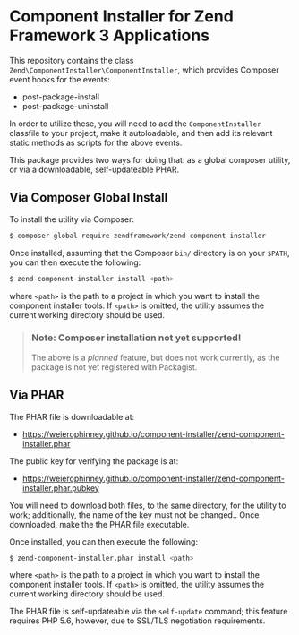 # Component Installer for Zend Framework 3 Applications

This repository contains the class `Zend\ComponentInstaller\ComponentInstaller`,
which provides Composer event hooks for the events:

- post-package-install
- post-package-uninstall

In order to utilize these, you will need to add the `ComponentInstaller`
classfile to your project, make it autoloadable, and then add its relevant
static methods as scripts for the above events.

This package provides two ways for doing that: as a global composer utility, or
via a downloadable, self-updateable PHAR.

## Via Composer Global Install

To install the utility via Composer:

```bash
$ composer global require zendframework/zend-component-installer
```

Once installed, assuming that the Composer `bin/` directory is on your `$PATH`,
you can then execute the following:

```bash
$ zend-component-installer install <path>
```

where `<path>` is the path to a project in which you want to install the
component installer tools. If `<path>` is omitted, the utility assumes the
current working directory should be used.

> ### Note: Composer installation not yet supported!
>
> The above is a *planned* feature, but does not work currently, as the package
> is not yet registered with Packagist.

## Via PHAR

The PHAR file is downloadable at:

- https://weierophinney.github.io/component-installer/zend-component-installer.phar

The public key for verifying the package is at:

- https://weierophinney.github.io/component-installer/zend-component-installer.phar.pubkey

You will need to download both files, to the same directory, for the utility to
work; additionally, the name of the key must not be changed.. Once downloaded,
make the the PHAR file executable.

Once installed, you can then execute the following:

```bash
$ zend-component-installer.phar install <path>
```

where `<path>` is the path to a project in which you want to install the
component installer tools. If `<path>` is omitted, the utility assumes the
current working directory should be used.

The PHAR file is self-updateable via the `self-update` command; this feature
requires PHP 5.6, however, due to SSL/TLS negotiation requirements.
